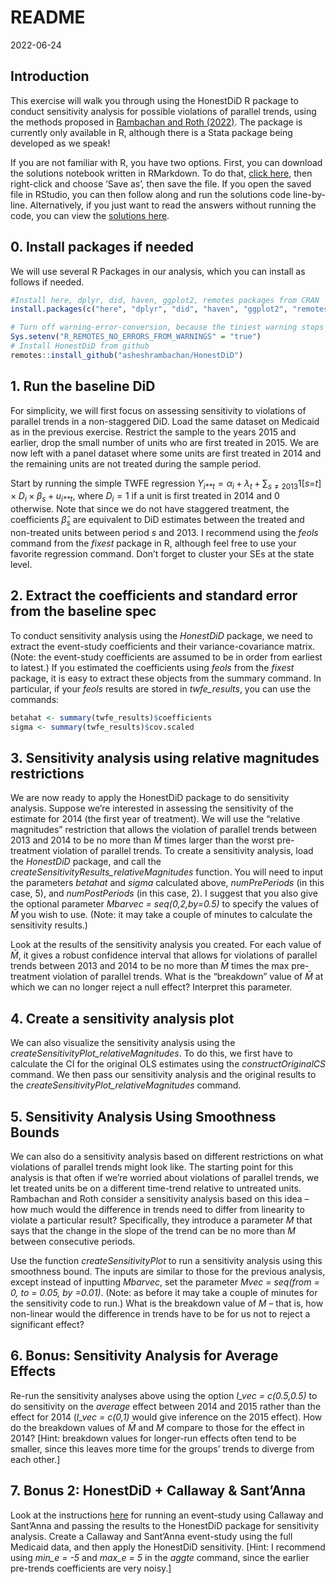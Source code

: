 README
================
2022-06-24

## Introduction

This exercise will walk you through using the HonestDiD R package to
conduct sensitivity analysis for possible violations of parallel trends,
using the methods proposed in [Rambachan and Roth
(2022)](https://jonathandroth.github.io/assets/files/HonestParallelTrends_Main.pdf).
The package is currently only available in R, although there is a Stata
package being developed as we speak!

If you are not familiar with R, you have two options. First, you can
download the solutions notebook written in RMarkdown. To do that, [click
here](https://raw.githubusercontent.com/Mixtape-Sessions/Advanced-DID/main/Exercises/Exercise-2/Solutions/medicaid-analysis-pt-violations-solutions.Rmd),
then right-click and choose ‘Save as’, then save the file. If you open
the saved file in RStudio, you can then follow along and run the
solutions code line-by-line. Alternatively, if you just want to read the
answers without running the code, you can view the [solutions
here](https://raw.githack.com/Mixtape-Sessions/Advanced-DID/main/Exercises/Exercise-2/Solutions/medicaid-analysis-pt-violations-solutions.html).

## 0. Install packages if needed

We will use several R Packages in our analysis, which you can install as
follows if needed.

``` r
#Install here, dplyr, did, haven, ggplot2, remotes packages from CRAN
install.packages(c("here", "dplyr", "did", "haven", "ggplot2", "remotes"))

# Turn off warning-error-conversion, because the tiniest warning stops installation
Sys.setenv("R_REMOTES_NO_ERRORS_FROM_WARNINGS" = "true")
# Install HonestDiD from github
remotes::install_github("asheshrambachan/HonestDiD")
```

## 1. Run the baseline DiD

For simplicity, we will first focus on assessing sensitivity to
violations of parallel trends in a non-staggered DiD. Load the same
dataset on Medicaid as in the previous exercise. Restrict the sample to
the years 2015 and earlier, drop the small number of units who are first
treated in 2015. We are now left with a panel dataset where some units
are first treated in 2014 and the remaining units are not treated during
the sample period.

Start by running the simple TWFE regression
*Y*<sub>*i**t*</sub> = *α*<sub>*i*</sub> + *λ*<sub>*t*</sub> + ∑<sub>*s* ≠ 2013</sub>1\[*s*=*t*\] × *D*<sub>*i*</sub> × *β*<sub>*s*</sub> + *u*<sub>*i**t*</sub>,
where *D*<sub>*i*</sub> = 1 if a unit is first treated in 2014 and 0
otherwise. Note that since we do not have staggered treatment, the
coefficients *β̂*<sub>*s*</sub> are equivalent to DiD estimates between
the treated and non-treated units between period *s* and 2013. I
recommend using the *feols* command from the *fixest* package in R,
although feel free to use your favorite regression command. Don’t forget
to cluster your SEs at the state level.

## 2. Extract the coefficients and standard error from the baseline spec

To conduct sensitivity analysis using the *HonestDiD* package, we need
to extract the event-study coefficients and their variance-covariance
matrix. (Note: the event-study coefficients are assumed to be in order
from earliest to latest.) If you estimated the coefficients using
*feols* from the *fixest* package, it is easy to extract these objects
from the summary command. In particular, if your *feols* results are
stored in *twfe_results*, you can use the commands:

``` r
betahat <- summary(twfe_results)$coefficients
sigma <- summary(twfe_results)$cov.scaled
```

## 3. Sensitivity analysis using relative magnitudes restrictions

We are now ready to apply the HonestDiD package to do sensitivity
analysis. Suppose we’re interested in assessing the sensitivity of the
estimate for 2014 (the first year of treatment). We will use the
“relative magnitudes” restriction that allows the violation of parallel
trends between 2013 and 2014 to be no more than *M̄* times larger than
the worst pre-treatment violation of parallel trends. To create a
sensitivity analysis, load the *HonestDiD* package, and call the
*createSensitivityResults_relativeMagnitudes* function. You will need to
input the parameters *betahat* and *sigma* calculated above,
*numPrePeriods* (in this case, 5), and *numPostPeriods* (in this case,
2). I suggest that you also give the optional parameter *Mbarvec =
seq(0,2,by=0.5)* to specify the values of *M̄* you wish to use. (Note: it
may take a couple of minutes to calculate the sensitivity results.)

Look at the results of the sensitivity analysis you created. For each
value of *M̄*, it gives a robust confidence interval that allows for
violations of parallel trends between 2013 and 2014 to be no more than
*M̄* times the max pre-treatment violation of parallel trends. What is
the “breakdown” value of *M̄* at which we can no longer reject a null
effect? Interpret this parameter.

## 4. Create a sensitivity analysis plot

We can also visualize the sensitivity analysis using the
*createSensitivityPlot_relativeMagnitudes*. To do this, we first have to
calculate the CI for the original OLS estimates using the
*constructOriginalCS* command. We then pass our sensitivity analysis and
the original results to the *createSensitivityPlot_relativeMagnitudes*
command.

## 5. Sensitivity Analysis Using Smoothness Bounds

We can also do a sensitivity analysis based on different restrictions on
what violations of parallel trends might look like. The starting point
for this analysis is that often if we’re worried about violations of
parallel trends, we let treated units be on a different time-trend
relative to untreated units. Rambachan and Roth consider a sensitivity
analysis based on this idea – how much would the difference in trends
need to differ from linearity to violate a particular result?
Specifically, they introduce a parameter *M* that says that the change
in the slope of the trend can be no more than *M* between consecutive
periods.

Use the function *createSensitivityPlot* to run a sensitivity analysis
using this smoothness bound. The inputs are similar to those for the
previous analysis, except instead of inputting *Mbarvec*, set the
parameter *Mvec = seq(from = 0, to = 0.05, by =0.01)*. (Note: as before
it may take a couple of minutes for the sensitivity code to run.) What
is the breakdown value of *M* – that is, how non-linear would the
difference in trends have to be for us not to reject a significant
effect?

## 6. Bonus: Sensitivity Analysis for Average Effects

Re-run the sensitivity analyses above using the option *l_vec =
c(0.5,0.5)* to do sensitivity on the *average* effect between 2014 and
2015 rather than the effect for 2014 (*l_vec = c(0,1)* would give
inference on the 2015 effect). How do the breakdown values of *M̄* and
*M* compare to those for the effect in 2014? \[Hint: breakdown values
for longer-run effects often tend to be smaller, since this leaves more
time for the groups’ trends to diverge from each other.\]

## 7. Bonus 2: HonestDiD + Callaway & Sant’Anna

Look at the instructions [here](https://github.com/pedrohcgs/CS_RR) for
running an event-study using Callaway and Sant’Anna and passing the
results to the HonestDiD package for sensitivity analysis. Create a
Callaway and Sant’Anna event-study using the full Medicaid data, and
then apply the HonestDiD sensitivity. \[Hint: I recommend using *min_e =
-5* and *max_e = 5* in the *aggte* command, since the earlier pre-trends
coefficients are very noisy.\]
